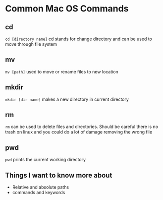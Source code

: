 # Common Mac OS Commands

## cd

`cd [directory name]` cd stands for change directory and can be used to move through file system

## mv

`mv [path]` used to move or rename files to new location

## mkdir

`mkdir [dir name]` makes a new directory in current directory

## rm

`rm` can be used to delete files and directories. Should be careful there is no trash on linux and you could do a lot of damage removing the wrong file

## pwd

`pwd` prints the current working directory

## Things I want to know more about

* Relative and absolute paths
* commands and keywords
